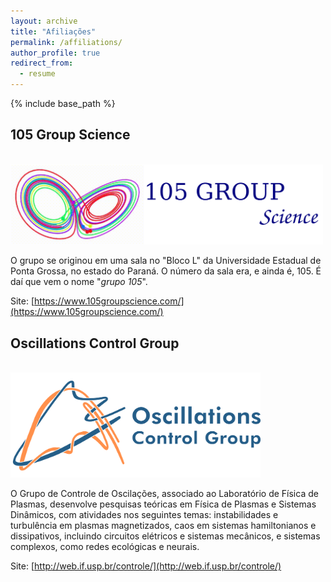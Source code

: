 ```yaml
---
layout: archive
title: "Afiliações"
permalink: /affiliations/
author_profile: true
redirect_from:
  - resume
---
```


{% include base_path %}

## 105 Group Science


[<br/><img src='/images/105.png' width="500">](https://www.105groupscience.com/)


O grupo se originou em uma sala no "Bloco L" da Universidade Estadual de Ponta Grossa, no estado do Paraná. O número da sala era, e ainda é, 105. É daí que vem o nome "*grupo 105*".


Site: [https://www.105groupscience.com/](https://www.105groupscience.com/)

## Oscillations Control Group
[<br/><img src='/images/logo_deitado_cor.png' width="400">](http://web.if.usp.br/controle/) 

O Grupo de Controle de Oscilações, associado ao Laboratório de Física de Plasmas, desenvolve pesquisas teóricas em Física de Plasmas e Sistemas Dinâmicos, com atividades nos seguintes temas: instabilidades e turbulência em plasmas magnetizados, caos em sistemas hamiltonianos e dissipativos, incluindo circuitos elétricos e sistemas mecânicos, e sistemas complexos, como redes ecológicas e neurais.


Site: [http://web.if.usp.br/controle/](http://web.if.usp.br/controle/)
